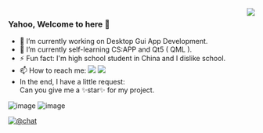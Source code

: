 <img align="right" src="https://github-readme-stats.vercel.app/api?username=ho229v3666&show_icons=true&icon_color=BA55D3&text_color=718096&bg_color=ffffff"/>

### Yahoo, Welcome to here 👋

- 🔭 I’m currently working on Desktop Gui App Development.
- 🌱 I’m currently self-learning CS:APP and Qt5 ( QML ).
- ⚡ Fun fact: I'm high school student in China and I dislike school.
- 📫 How to reach me: [![](https://img.shields.io/badge/-@Ho2294-1ca0f1?style=flat-square&labelColor=1ca0f1&logo=twitter&logoColor=white)](https://twitter.com/Ho2294) [![](https://img.shields.io/badge/-t.me/Ho229v3-3db6f1?style=flat-square&logo=Telegram&logoColor=2ca5e0)](https://t.me/Ho229v3)
- In the end, I have a little request:  
Can you give me a ✨star✨ for my project.

![image](https://img.shields.io/badge/-C/C++-9932CC?style=flat-square&logo=c&logoColor=ffffff&labelColor=7B68EE)
![image](https://img.shields.io/badge/-Qt5-29beb0?style=flat-square&logo=qt&labelColor=FFFF37)

[![@chat](https://chat.getloli.com/room/@ho229-github-readme/svg?title=Ho229&theme=light)](https://chat.getloli.com/room/@ho229-github-readme?title=Ho229)